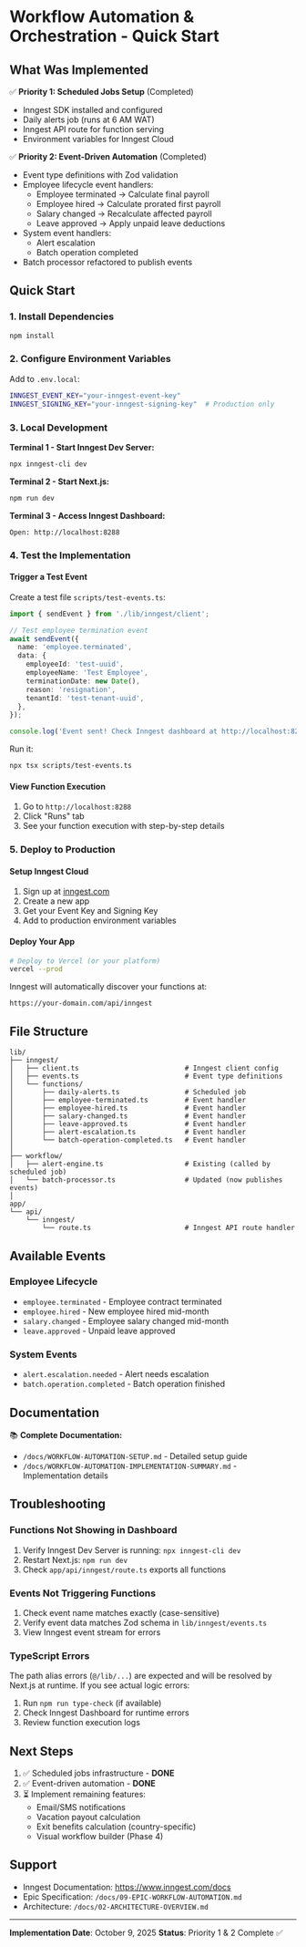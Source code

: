 # Workflow Automation & Orchestration - Quick Start

## What Was Implemented

✅ **Priority 1: Scheduled Jobs Setup** (Completed)
- Inngest SDK installed and configured
- Daily alerts job (runs at 6 AM WAT)
- Inngest API route for function serving
- Environment variables for Inngest Cloud

✅ **Priority 2: Event-Driven Automation** (Completed)
- Event type definitions with Zod validation
- Employee lifecycle event handlers:
  - Employee terminated → Calculate final payroll
  - Employee hired → Calculate prorated first payroll
  - Salary changed → Recalculate affected payroll
  - Leave approved → Apply unpaid leave deductions
- System event handlers:
  - Alert escalation
  - Batch operation completed
- Batch processor refactored to publish events

## Quick Start

### 1. Install Dependencies

```bash
npm install
```

### 2. Configure Environment Variables

Add to `.env.local`:

```bash
INNGEST_EVENT_KEY="your-inngest-event-key"
INNGEST_SIGNING_KEY="your-inngest-signing-key"  # Production only
```

### 3. Local Development

**Terminal 1 - Start Inngest Dev Server:**
```bash
npx inngest-cli dev
```

**Terminal 2 - Start Next.js:**
```bash
npm run dev
```

**Terminal 3 - Access Inngest Dashboard:**
```
Open: http://localhost:8288
```

### 4. Test the Implementation

#### Trigger a Test Event

Create a test file `scripts/test-events.ts`:

```typescript
import { sendEvent } from './lib/inngest/client';

// Test employee termination event
await sendEvent({
  name: 'employee.terminated',
  data: {
    employeeId: 'test-uuid',
    employeeName: 'Test Employee',
    terminationDate: new Date(),
    reason: 'resignation',
    tenantId: 'test-tenant-uuid',
  },
});

console.log('Event sent! Check Inngest dashboard at http://localhost:8288');
```

Run it:
```bash
npx tsx scripts/test-events.ts
```

#### View Function Execution

1. Go to `http://localhost:8288`
2. Click "Runs" tab
3. See your function execution with step-by-step details

### 5. Deploy to Production

#### Setup Inngest Cloud

1. Sign up at [inngest.com](https://www.inngest.com/)
2. Create a new app
3. Get your Event Key and Signing Key
4. Add to production environment variables

#### Deploy Your App

```bash
# Deploy to Vercel (or your platform)
vercel --prod
```

Inngest will automatically discover your functions at:
```
https://your-domain.com/api/inngest
```

## File Structure

```
lib/
├── inngest/
│   ├── client.ts                          # Inngest client config
│   ├── events.ts                          # Event type definitions
│   └── functions/
│       ├── daily-alerts.ts                # Scheduled job
│       ├── employee-terminated.ts         # Event handler
│       ├── employee-hired.ts              # Event handler
│       ├── salary-changed.ts              # Event handler
│       ├── leave-approved.ts              # Event handler
│       ├── alert-escalation.ts            # Event handler
│       └── batch-operation-completed.ts   # Event handler
│
├── workflow/
│   ├── alert-engine.ts                    # Existing (called by scheduled job)
│   └── batch-processor.ts                 # Updated (now publishes events)
│
app/
└── api/
    └── inngest/
        └── route.ts                       # Inngest API route handler
```

## Available Events

### Employee Lifecycle
- `employee.terminated` - Employee contract terminated
- `employee.hired` - New employee hired mid-month
- `salary.changed` - Employee salary changed mid-month
- `leave.approved` - Unpaid leave approved

### System Events
- `alert.escalation.needed` - Alert needs escalation
- `batch.operation.completed` - Batch operation finished

## Documentation

📚 **Complete Documentation:**
- `/docs/WORKFLOW-AUTOMATION-SETUP.md` - Detailed setup guide
- `/docs/WORKFLOW-AUTOMATION-IMPLEMENTATION-SUMMARY.md` - Implementation details

## Troubleshooting

### Functions Not Showing in Dashboard

1. Verify Inngest Dev Server is running: `npx inngest-cli dev`
2. Restart Next.js: `npm run dev`
3. Check `app/api/inngest/route.ts` exports all functions

### Events Not Triggering Functions

1. Check event name matches exactly (case-sensitive)
2. Verify event data matches Zod schema in `lib/inngest/events.ts`
3. View Inngest event stream for errors

### TypeScript Errors

The path alias errors (`@/lib/...`) are expected and will be resolved by Next.js at runtime. If you see actual logic errors:

1. Run `npm run type-check` (if available)
2. Check Inngest Dashboard for runtime errors
3. Review function execution logs

## Next Steps

1. ✅ Scheduled jobs infrastructure - **DONE**
2. ✅ Event-driven automation - **DONE**
3. ⏳ Implement remaining features:
   - Email/SMS notifications
   - Vacation payout calculation
   - Exit benefits calculation (country-specific)
   - Visual workflow builder (Phase 4)

## Support

- Inngest Documentation: https://www.inngest.com/docs
- Epic Specification: `/docs/09-EPIC-WORKFLOW-AUTOMATION.md`
- Architecture: `/docs/02-ARCHITECTURE-OVERVIEW.md`

---

**Implementation Date**: October 9, 2025
**Status**: Priority 1 & 2 Complete ✅
